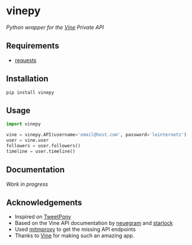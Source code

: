 vinepy
======

*Python wrapper for the [Vine](https://vine.co)  Private API*

## Requirements

* [requests](http://docs.python-requests.org/en/latest/)

## Installation

`pip install vinepy`

## Usage

```python
import vinepy

vine = vinepy.API(username='email@host.com', password='leinternetz')
user = vine.user
followers = user.followers()
timeline = user.timeline()
```

## Documentation

*Work in progress*

## Acknowledgements

* Inspired on [TweetPony](https://github.com/Mezgrman/TweetPony)
* Based on the Vine API documentation by [neuegram](https://github.com/neuegram/vineapi) and [starlock](https://github.com/starlock/vino/wiki/API-Reference)
* Used [mitmproxy](http://mitmproxy.org/) to get the missing API endpoints
* Thanks to [Vine](https://vine.co) for making such an amazing app.
